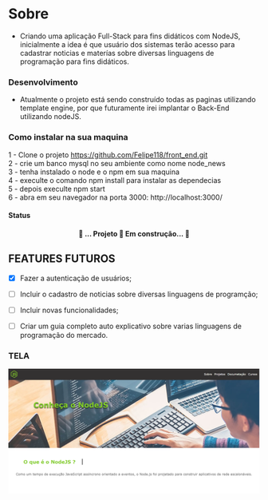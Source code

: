 # Sobre

- Criando uma aplicação Full-Stack para fins didáticos com NodeJS, inicialmente a idea é que usuário dos sistemas
terão acesso para cadastrar noticias e materías sobre diversas linguagens de programação para fins didáticos. 

### Desenvolvimento 
* Atualmente o projeto está sendo construído todas as paginas utilizando template engine, por que futuramente 
irei implantar o Back-End utilizando nodeJS.

### Como instalar na sua maquina
1 - Clone o projeto https://github.com/Felipe118/front_end.git <br>
2 - crie um banco mysql no seu ambiente como nome node_news <br>
3 - tenha instalado o node e o npm em sua maquina <br>
4 - execulte o comando npm install para instalar as dependecias <br>
5 - depois execulte npm start <br>
6 - abra em seu navegador na porta 3000: http://localhost:3000/ <br>

#### Status
 <h4 align="center"> 
	🚧  ... Projeto 🚀 Em construção...  🚧
</h4>

## FEATURES FUTUROS

- [x] Fazer a autenticação de usuários;
- [ ] Incluir o cadastro de noticias sobre diversas linguagens de programção;
- [ ] Incluir novas funcionalidades;
- [ ] Criar um guia completo auto explicativo sobre varias linguagens de programação do mercado.


### TELA
<img src="assets/img/apresentacao.png">



